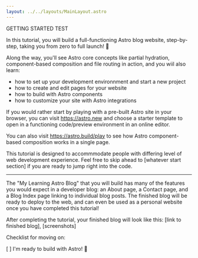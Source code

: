 ```yaml
---
layout: ../../layouts/MainLayout.astro
---
```


GETTING STARTED TEST

In this tutorial, you will build a full-functioning Astro blog website, step-by-step, taking you from zero to full launch! :rocket:

Along the way, you'll see Astro core concepts like partial hydration, component-based composition and file routing in action, and you wiil also learn:
- how to set up your development environnment and start a new project
- how to create and edit pages for your website
- how to build with Astro components
- how to customize your site with Astro integrations

If you would rather start by playing with a pre-built Astro site in your browser, you can visit https://astro.new and choose a starter template to open in a functioning code/preview environment in an online editor.

You can also visit https://astro.build/play to see how Astro component-based composition works in a single page.

This tutorial is designed to accommmodate people with differing level of web development experience. Feel free to skip ahead to [whatever start section] if you are ready to jump right into the code.

-------
The "My Learning Astro Blog" that you will build has many of the features you would expect in a developer blog: an About page, a Contact page, and a Blog Index page linking to individual blog posts. The finished blog will be ready to deploy to the web, and can even be used as a personal website once you have completed this tutorial!

After completing the tutorial, your finished blog will look like this: [link to finished blog], [screenshots]

Checklist for moving on:

[ ] I'm ready to build with Astro! :rocket:

